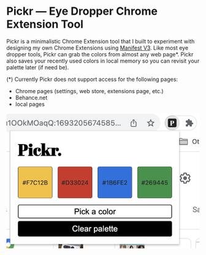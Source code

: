 # Pickr — Eye Dropper Chrome Extension Tool

Pickr is a minimalistic Chrome Extension tool that I built to experiment with designing my own Chrome Extensions using [Manifest V3](https://developer.chrome.com/docs/extensions/mv3/intro/). Like most eye dropper tools, Pickr can grab the colors from almost any web page*. Pickr also saves your recently used colors in local memory so you can revisit your palette later (if need be).

(*) Currently Pickr does not support access for the following pages:
* Chrome pages (settings, web store, extensions page, etc.)
* Behance.net
* local pages

![Magnified screenshot of Pickr UI (user interface)](./screenshot.png)
